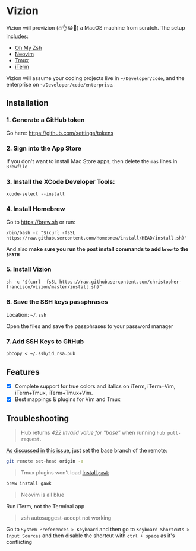# Vizion

Vizion will provizion (🔥👌😂💯) a MacOS machine from scratch. The setup includes:
 - [Oh My Zsh](https://ohmyz.sh/)
 - [Neovim](https://neovim.io)
 - [Tmux](https://github.com/tmux/tmux)
 - [iTerm](https://www.iterm2.com/)

Vizion will assume your coding projects live in `~/Developer/code`, and the enterprise on `~/Developer/code/enterprise`.

## Installation

### 1. Generate a GitHub token

Go here:  https://github.com/settings/tokens

### 2. Sign into the App Store

If you don't want to install Mac Store apps, then delete the `mas` lines in `Brewfile`

### 3. Install the XCode Developer Tools:

```
xcode-select --install
```

### 4. Install Homebrew

Go to https://brew.sh or run:

```
/bin/bash -c "$(curl -fsSL https://raw.githubusercontent.com/Homebrew/install/HEAD/install.sh)"
```

And also **make sure you run the post install commands to add `brew` to the `$PATH`**

### 5. Install Vizion

```
sh -c "$(curl -fsSL https://raw.githubusercontent.com/christopher-francisco/vizion/master/install.sh)"
```

### 6. Save the SSH keys passphrases

Location: `~/.ssh`

Open the files and save the passphrases to your password manager

### 7. Add SSH Keys to GitHub

```
pbcopy < ~/.ssh/id_rsa.pub
```

## Features
 - [x] Complete support for true colors and italics on iTerm, iTerm+Vim, iTerm+Tmux, iTerm+Tmux+Vim.
 - [x] Best mappings & plugins for Vim and Tmux

## Troubleshooting
>Hub returns *422 Invalid value for "base"* when running `hub pull-request`.

[As discussed in this issue](https://github.com/github/hub/issues/154#issuecomment-410277347), just set the base branch of the remote:

```bash
git remote set-head origin -a
```

> Tmux plugins won't load
[Install `gawk`](https://github.com/tmux-plugins/tpm/issues/146)
```bash
brew install gawk
```

> Neovim is all blue

Run iTerm, not the Terminal app

> zsh autosuggest-accept not working

Go to `System Preferences > Keyboard` and then go to `Keyboard Shortcuts > Input Sources` and then disable the shortcut with `ctrl + space` as it's conflicting
